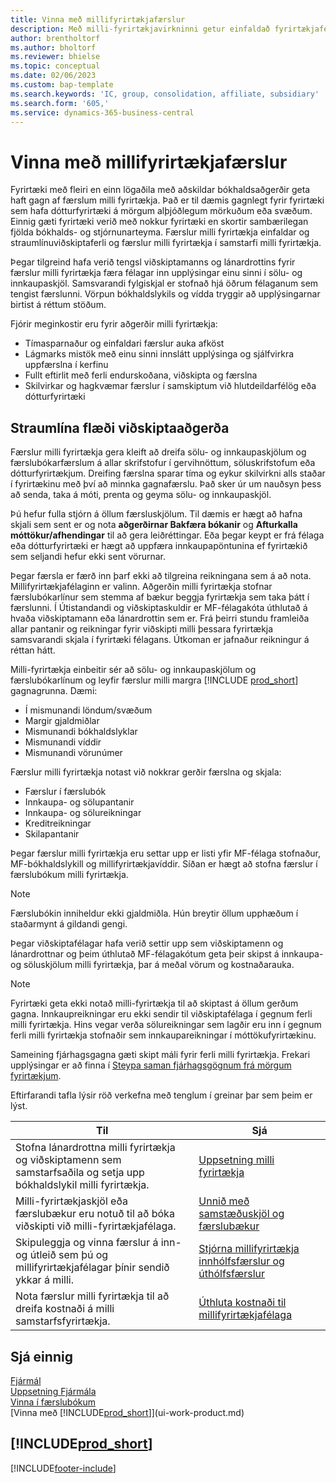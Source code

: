 ```yaml
---
title: Vinna með millifyrirtækjafærslur
description: Með milli-fyrirtækjavirkninni getur einfaldað fyrirtækjaferli og færslur á milli dótturfyrirtækja innan sama fyrirtækis.
author: brentholtorf
ms.author: bholtorf
ms.reviewer: bhielse
ms.topic: conceptual
ms.date: 02/06/2023
ms.custom: bap-template
ms.search.keywords: 'IC, group, consolidation, affiliate, subsidiary'
ms.search.form: '605,'
ms.service: dynamics-365-business-central
---
```

# <a name="managing-intercompany-transactions"></a>Vinna með millifyrirtækjafærslur

Fyrirtæki með fleiri en einn lögaðila með aðskildar bókhaldsaðgerðir geta haft gagn af færslum milli fyrirtækja. Það er til dæmis gagnlegt fyrir fyrirtæki sem hafa dótturfyrirtæki á mörgum alþjóðlegum mörkuðum eða svæðum. Einnig gæti fyrirtæki verið með nokkur fyrirtæki en skortir sambærilegan fjölda bókhalds- og stjórnunarteyma. Færslur milli fyrirtækja einfaldar og straumlínuviðskiptaferli og færslur milli fyrirtækja í samstarfi milli fyrirtækja.

Þegar tilgreind hafa verið tengsl viðskiptamanns og lánardrottins fyrir færslur milli fyrirtækja færa félagar inn upplýsingar einu sinni í sölu- og innkaupaskjöl. Samsvarandi fylgiskjal er stofnað hjá öðrum félaganum sem tengist færslunni. Vörpun bókhaldslykils og vídda tryggir að upplýsingarnar birtist á réttum stöðum.  

Fjórir meginkostir eru fyrir aðgerðir milli fyrirtækja:  

* Tímasparnaður og einfaldari færslur auka afköst  
* Lágmarks mistök með einu sinni innslátt upplýsinga og sjálfvirkra uppfærslna í kerfinu  
* Fullt eftirlit með ferli endurskoðana, viðskipta og færslna  
* Skilvirkar og hagkvæmar færslur í samskiptum við hlutdeildarfélög eða dótturfyrirtæki  

## <a name="streamline-the-flow-of-business-activities"></a>Straumlína flæði viðskiptaaðgerða

Færslur milli fyrirtækja gera kleift að dreifa sölu- og innkaupaskjölum og færslubókarfærslum á allar skrifstofur í gervihnöttum, söluskrifstofum eða dótturfyrirtækjum. Dreifing færslna sparar tíma og eykur skilvirkni alls staðar í fyrirtækinu með því að minnka gagnafærslu. Það sker úr um nauðsyn þess að senda, taka á móti, prenta og geyma sölu- og innkaupaskjöl.  

Þú hefur fulla stjórn á öllum færsluskjölum. Til dæmis er hægt að hafna skjali sem sent er og nota **aðgerðirnar Bakfæra bókanir** og **Afturkalla móttökur/afhendingar** til að gera leiðréttingar. Eða þegar keypt er frá félaga eða dótturfyrirtæki er hægt að uppfæra innkaupapöntunina ef fyrirtækið sem seljandi hefur ekki sent vörurnar.  

Þegar færsla er færð inn þarf ekki að tilgreina reikningana sem á að nota. Millifyrirtækjafélaginn er valinn. Aðgerðin milli fyrirtækja stofnar færslubókarlínur sem stemma af bækur beggja fyrirtækja sem taka þátt í færslunni. Í Útistandandi og viðskiptaskuldir er MF-félagakóta úthlutað á hvaða viðskiptamann eða lánardrottin sem er. Frá þeirri stundu framleiða allar pantanir og reikningar fyrir viðskipti milli þessara fyrirtækja samsvarandi skjala í fyrirtæki félagans. Útkoman er jafnaður reikningur á réttan hátt.  

Milli-fyrirtækja einbeitir sér að sölu- og innkaupaskjölum og færslubókarlínum og leyfir færslur milli margra [!INCLUDE [prod_short](includes/prod_short.md)] gagnagrunna. Dæmi:

* Í mismunandi löndum/svæðum
* Margir gjaldmiðlar
* Mismunandi bókhaldslyklar
* Mismunandi víddir
* Mismunandi vörunúmer  

Færslur milli fyrirtækja notast við nokkrar gerðir færslna og skjala:  

* Færslur í færslubók
* Innkaupa- og sölupantanir
* Innkaupa- og sölureikningar
* Kreditreikningar
* Skilapantanir

Þegar færslur milli fyrirtækja eru settar upp er listi yfir MF-félaga stofnaður, MF-bókhaldslykill og millifyrirtækjavíddir. Síðan er hægt að stofna færslur í færslubókum milli fyrirtækja.

> [!NOTE]
> Færslubókin inniheldur ekki gjaldmiðla. Hún breytir öllum upphæðum í staðarmynt á gildandi gengi.

Þegar viðskiptafélagar hafa verið settir upp sem viðskiptamenn og lánardrottnar og þeim úthlutað MF-félagakótum geta þeir skipst á innkaupa- og söluskjölum milli fyrirtækja, þar á meðal vörum og kostnaðarauka. 

> [!NOTE]
> Fyrirtæki geta ekki notað milli-fyrirtækja til að skiptast á öllum gerðum gagna. Innkaupreikningar eru ekki sendir til viðskiptafélaga í gegnum ferli milli fyrirtækja. Hins vegar verða sölureikningar sem lagðir eru inn í gegnum ferli milli fyrirtækja stofnaðir sem innkaupareikningar í móttökufyrirtækinu.

Sameining fjárhagsgagna gæti skipt máli fyrir ferli milli fyrirtækja. Frekari upplýsingar er að finna í [Steypa saman fjárhagsgögnum frá mörgum fyrirtækjum](finance-consolidated-company-reporting.md).

Eftirfarandi tafla lýsir röð verkefna með tenglum í greinar þar sem þeim er lýst.

|Til |Sjá|
|---|---|
|Stofna lánardrottna milli fyrirtækja og viðskiptamenn sem samstarfsaðila og setja upp bókhaldslykil milli fyrirtækja.|[Uppsetning milli fyrirtækja](intercompany-how-setup.md)|
|Milli-fyrirtækjaskjöl eða færslubækur eru notuð til að bóka viðskipti við milli-fyrirtækjafélaga.|[Unnið með samstæðuskjöl og færslubækur](intercompany-how-work-documents-journals.md)|
|Skipuleggja og vinna færslur á inn- og útleið sem þú og millifyrirtækjafélagar þínir sendið ykkar á milli.|[Stjórna millifyrirtækja innhólfsfærslur og úthólfsfærslur](intercompany-how-manage-intercompany-inbox.md)|
|Nota færslur milli fyrirtækja til að dreifa kostnaði á milli samstarfsfyrirtækja.|[Úthluta kostnaði til millifyrirtækjafélaga](intercompany-allocate-costs.md)|

## <a name="see-also"></a>Sjá einnig

[Fjármál](finance.md)  
[Uppsetning Fjármála](finance-setup-finance.md)  
[Vinna í færslubókum](ui-work-general-journals.md)  
[Vinna með [!INCLUDE[prod_short](includes/prod_short.md)]](ui-work-product.md)

## [!INCLUDE[prod_short](includes/free_trial_md.md)]  


[!INCLUDE[footer-include](includes/footer-banner.md)]
